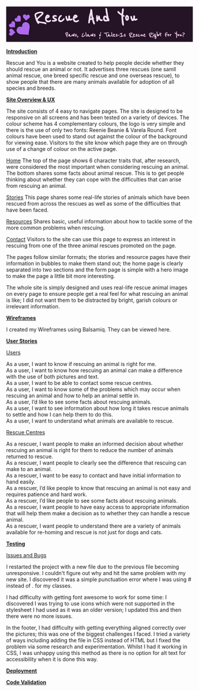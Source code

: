 ![header](assets/images/readme/header.jpg)

<u><b>Introduction</b></u>

Rescue and You is a website created to help people decide whether they should rescue an animal or not. It advertises three rescues (one samll animal rescue, one breed specific rescue and one overseas rescue), to show people that there are many animals available for adoption of all species and breeds. 

<u><b>Site Overview & UX</b></u>

The site consists of 4 easy to navigate pages. The site is designed to be responsive on all screens and has been tested on a variety of devices. The colour scheme has 4 complementary colours, the logo is very simple and there is the use of only two fonts: Reenie Beanie & Varela Round. Font colours have been used to stand out against the colour of the background for viewing ease. 
Visitors to the site know which page they are on through use of a change of colour on the active page.

<u>Home</u> The top of the page shows 6 character traits that, after research, were considered the most important when considering rescuing an animal. The bottom shares some facts about animal rescue. This is to get people thinking about whether they can cope with the difficulties that can arise from rescuing an animal.

<u>Stories</u> This page shares some real-life stories of animals which have been rescued from across the rescues as well as some of the difficulties that have been faced.

<u>Resources</u> Shares basic, useful information about how to tackle some of the more common problems when rescuing.

<u>Contact</u> Visitors to the site can use this page to express an interest in rescuing from one of the three animal rescues promoted on the page.

The pages follow similar formats; the stories and resource pages have their information in bubbles to make them stand out; the home page is clearly separated into two sections and the form page is simple with a hero image to make the page a little bit more interesting.

The whole site is simply designed and uses real-life rescue animal images on every page to ensure people get a real feel for what rescuing an animal is like; I did not want them to be distracted by bright, garish colours or irrelevant information.

<u><b>Wireframes</b></u>

I created my Wireframes using Balsamiq. They can be viewed here.

<u><b>User Stories</b></u>

<u>Users</u>

As a user, I want to know if rescuing an animal is right for me.<br>
As a user, I want to know how rescuing an animal can make a difference with the use of both pictures and text.<br>
As a user, I want to be able to contact some rescue centres.<br>
As a user, I want to know some of the problems which may occur when rescuing an animal and how to help an animal settle in.<br>
As a user, I’d like to see some facts about rescuing animals.<br>
As a user, I want to see information about how long it takes rescue animals to settle and how I can help them to do this.<br>
As a user, I want to understand what animals are available to rescue.

<u>Rescue Centres</u>

As a rescuer, I want people to make an informed decision about whether rescuing an animal is right for them to reduce the number of animals returned to rescue.<br>
As a rescuer, I want people to clearly see the difference that rescuing can make to an animal.<br>
As a rescuer, I want to be easy to contact and have initial information to hand easily.<br>
As a rescuer, I’d like people to know that rescuing an animal is not easy and requires patience and hard work.<br>
As a rescuer, I’d like people to see some facts about rescuing animals.<br>
As a rescuer, I want people to have easy access to appropriate information that will help them make a decision as to whether they can handle a rescue animal.<br>
As a rescuer, I want people to understand there are a variety of animals available for re-homing and rescue is not just for dogs and cats.<br>

<b><u>Testing</u></b>

<u>Issues and Bugs</u>

I restarted the project with a new file due to the previous file becoming unresponsive. I couldn't figure out why and hit the same problem with my new site. I discovered it was a simple punctuation error where I was using # instead of . for my classes.

I had difficulty with getting font awesome to work for some time: I discovered I was trying to use icons which were not supported in the stylesheet I had used as it was an older version; I updated this and then there were no more issues.

In the footer, I had difficulty with getting everything aligned correctly over the pictures; this was one of the biggest challenges I faced. I tried a variety of ways including adding the file in CSS instead of HTML but I fixed the problem via some research and experimentation. Whilst I had it working in CSS, I was unhappy using this method as there is no option for alt text for accessibility when it is done this way.

<b><u>Deployment</u></b>

<b><u>Code Validation</u></b>
